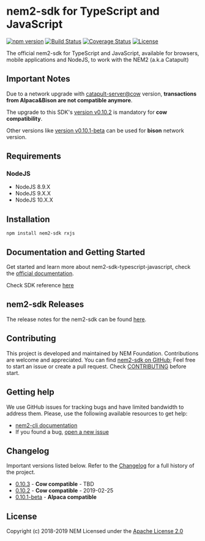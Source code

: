 # nem2-sdk for TypeScript and JavaScript

[![npm version](https://badge.fury.io/js/nem2-sdk.svg)](https://badge.fury.io/js/nem2-sdk)
[![Build Status](https://api.travis-ci.org/nemtech/nem2-sdk-typescript-javascript.svg?branch=master)](https://travis-ci.org/nemtech/nem2-sdk-typescript-javascript)
[![Coverage Status](https://coveralls.io/repos/github/nemtech/nem2-sdk-typescript-javascript/badge.svg?branch=travis-ci)](https://coveralls.io/github/nemtech/nem2-sdk-typescript-javascript?branch=travis-ci)
[![License](https://img.shields.io/badge/License-Apache%202.0-blue.svg)](https://opensource.org/licenses/Apache-2.0)

The official nem2-sdk for TypeScript and JavaScript, available for browsers, mobile applications and NodeJS, to work 
with the NEM2 (a.k.a Catapult)

## Important Notes

Due to a network upgrade with [catapult-server@cow](https://github.com/nemtech/catapult-server/releases/tag/v0.3.0.1) version, **transactions from Alpaca&Bison are not compatible anymore**.

The upgrade to this SDK's [version v0.10.2](https://github.com/nemtech/nem2-sdk-typescript-javascript/releases/tag/v0.10.2) is mandatory for **cow compatibility**.

Other versions like [version v0.10.1-beta](https://github.com/nemtech/nem2-sdk-typescript-javascript/releases/tag/v0.10.1-beta) can be used for **bison** network version.

## Requirements

### NodeJS

- NodeJS 8.9.X
- NodeJS 9.X.X
- NodeJS 10.X.X

## Installation

```npm install nem2-sdk rxjs```

## Documentation and Getting Started

Get started and learn more about nem2-sdk-typescript-javascript, check the [official documentation][docs].

Check SDK reference [here][sdk-ref]

## nem2-sdk Releases

The release notes for the nem2-sdk can be found [here](CHANGELOG.md).

## Contributing

This project is developed and maintained by NEM Foundation. Contributions are welcome and appreciated. You can find [nem2-sdk on GitHub][self]; 
Feel free to start an issue or create a pull request. Check [CONTRIBUTING](CONTRIBUTING.md) before start.

## Getting help

We use GitHub issues for tracking bugs and have limited bandwidth to address them.
Please, use the following available resources to get help:

- [nem2-cli documentation][docs]
- If you found a bug, [open a new issue][issues]

## Changelog

Important versions listed below. Refer to the [Changelog](CHANGELOG.md) for a full history of the project.

- [0.10.3](CHANGELOG.md#v0103) - **Cow compatible** - TBD
- [0.10.2](CHANGELOG.md#v0102) - **Cow compatible** - 2019-02-25
- [0.10.1-beta](CHANGELOG.md#v0101-beta) - **Alpaca compatible**

## License

Copyright (c) 2018-2019 NEM
Licensed under the [Apache License 2.0](LICENSE)

[self]: https://github.com/nemtech/nem2-sdk-typescript-javascript
[docs]: http://nemtech.github.io/getting-started/setup-workstation.html
[issues]: https://github.com/nemtech/nem2-sdk-typescript-javascript/issues
[sdk-ref]: http://nemtech.github.io/nem2-sdk-typescript-javascript
